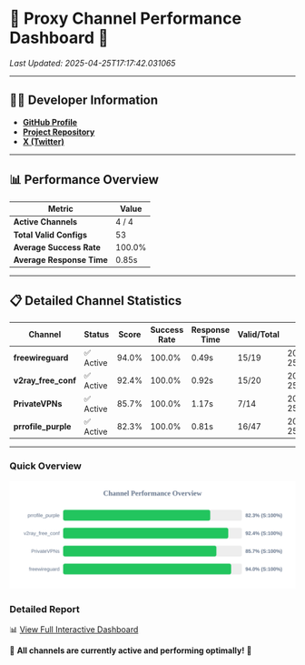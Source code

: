 # 🌟 Proxy Channel Performance Dashboard 🌟

_Last Updated: 2025-04-25T17:17:42.031065_

---

## 👩‍💻 Developer Information

- **[GitHub Profile](https://github.com/4n0nymou3)**  
- **[Project Repository](https://github.com/4n0nymou3/multi-proxy-config-fetcher)**  
- **[X (Twitter)](https://x.com/4n0nymou3)**  

---

## 📊 Performance Overview

| Metric                | Value       |
|-----------------------|-------------|
| **Active Channels**   | 4 / 4       |
| **Total Valid Configs** | 53          |
| **Average Success Rate** | 100.0%      |
| **Average Response Time** | 0.85s       |

---

## 📋 Detailed Channel Statistics

| Channel          | Status     | Score  | Success Rate | Response Time | Valid/Total | Last Success               |
|------------------|------------|--------|--------------|---------------|-------------|----------------------------|
| **freewireguard**  | ✅ Active  | 94.0%  | 100.0% | 0.49s         | 15/19       | 2025-04-25T17:17:42.029226 |
| **v2ray_free_conf**  | ✅ Active  | 92.4%  | 100.0% | 0.92s         | 15/20       | 2025-04-25T17:17:40.296388 |
| **PrivateVPNs**  | ✅ Active  | 85.7%  | 100.0% | 1.17s         | 7/14       | 2025-04-25T17:17:41.507872 |
| **prrofile_purple**  | ✅ Active  | 82.3%  | 100.0% | 0.81s         | 16/47       | 2025-04-25T17:17:39.289106 |

---

### Quick Overview
<div align="center">
  <a href="https://raw.githubusercontent.com/nullluser/NullRepo/refs/heads/main/assets/channel_stats_chart.svg">
    <img src="https://raw.githubusercontent.com/nullluser/NullRepo/refs/heads/main/assets/channel_stats_chart.svg" alt="Source Performance Statistics" width="800">
  </a>
</div>

### Detailed Report
📊 [View Full Interactive Dashboard](https://htmlpreview.github.io/?https://github.com/nullluser/NullRepo/blob/main/assets/performance_report.html)

🎉 **All channels are currently active and performing optimally!** 🎉
